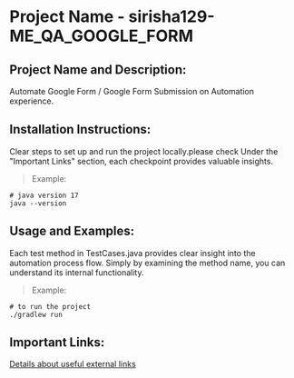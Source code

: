 # Project Name - sirisha129-ME_QA_GOOGLE_FORM

## Project Name and Description:
Automate Google Form / Google Form Submission on Automation experience.

## Installation Instructions:
Clear steps to set up and run the project locally.please check Under the "Important Links" section, each checkpoint provides valuable insights.
> Example:
```
# java version 17
java --version
```

## Usage and Examples:
Each test method in TestCases.java provides clear insight into the automation process flow. Simply by examining the method name, you can understand its internal functionality.
> Example:
```
# to run the project
./gradlew run
```

## Important Links:
[Details about useful external links](https://docs.google.com/spreadsheets/d/19GDziZAymePOYwdd7HF46M5N-IvPb6461vn3xBif-Wo/edit#gid=0)
 
